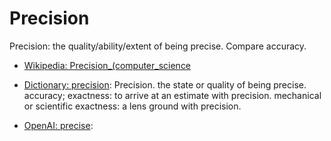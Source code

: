 # Precision

Precision: the quality/ability/extent of being precise. Compare accuracy.

<div data-chatgpt-prompt="explain Precision (system quality attribute, non-functional requirement, cross-functional contraint)"></div>

* [Wikipedia: Precision_(computer_science](https://wikipedia.org/wiki/Precision_(computer_science))

* [Dictionary: precision](https://www.dictionary.com/browse/precision): Precision. the state or quality of being precise.
accuracy; exactness: to arrive at an estimate with precision. mechanical or scientific exactness: a lens ground with precision.

* [OpenAI: precise](https:://openai.com): <div data-chatgpt-prompt="define precise (computers and software)"></div>
